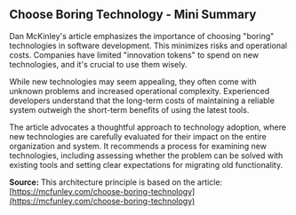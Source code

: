 ## Choose Boring Technology - Mini Summary

Dan McKinley's article emphasizes the importance of choosing "boring" technologies in software development. This minimizes risks and operational costs. Companies have limited "innovation tokens" to spend on new technologies, and it's crucial to use them wisely.

While new technologies may seem appealing, they often come with unknown problems and increased operational complexity. Experienced developers understand that the long-term costs of maintaining a reliable system outweigh the short-term benefits of using the latest tools.

The article advocates a thoughtful approach to technology adoption, where new technologies are carefully evaluated for their impact on the entire organization and system. It recommends a process for examining new technologies, including assessing whether the problem can be solved with existing tools and setting clear expectations for migrating old functionality.

**Source:** This architecture principle is based on the article: [https://mcfunley.com/choose-boring-technology](https://mcfunley.com/choose-boring-technology)


